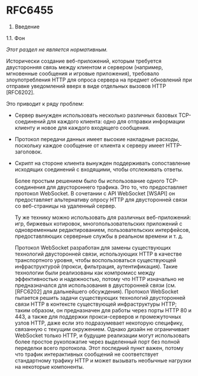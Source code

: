 # RFC6455

1.  Введение

1.1.  Фон

   _Этот раздел не является нормативным._

   Исторически создание веб-приложений, которым требуется двусторонняя связь между клиентом и сервером (например, мгновенные сообщения и игровые приложения), требовало злоупотребления HTTP для опроса сервера на предмет обновлений при отправке уведомлений вверх в виде отдельных вызовов HTTP [RFC6202].

   Это приводит к ряду проблем:
- Сервер вынужден использовать несколько различных базовых TCP-соединений для каждого клиента: одно для отправки информации клиенту и новое для каждого входящего сообщения.
- Протокол передачи данных имеет высокие накладные расходы, поскольку каждое сообщение от клиента к серверу имеет HTTP-заголовок.
- Скрипт на стороне клиента вынужден поддерживать сопоставление исходящих соединений с входящими, чтобы отслеживать ответы.

   Более простым решением было бы использование одного TCP-соединения для двустороннего трафика.  Это то, что предоставляет протокол WebSocket. В сочетании с API WebSocket [WSAPI] он предоставляет альтернативу опросу HTTP для двусторонней связи со веб-страницы на удаленный сервер.

   Ту же технику можно использовать для различных веб-приложений: игр, биржевых котировок, многопользовательских приложений с одновременным редактированием, пользовательских интерфейсов, предоставляющих серверные службы в реальном времени и т. д.

   Протокол WebSocket разработан для замены существующих технологий двусторонней связи, использующих HTTP в качестве транспортного уровня, чтобы воспользоваться существующей инфраструктурой (прокси, фильтрация, аутентификация). Такие технологии были реализованы как компромисс между эффективностью и надежностью, потому что HTTP изначально не предназначался для использования в двусторонней связи (см. [RFC6202] для дальнейшего обсуждения). Протокол WebSocket пытается решить задачи существующих технологий двусторонней связи HTTP в контексте существующей инфраструктуры HTTP; таким образом, он предназначен для работы через порты HTTP 80 и 443, а также для поддержки прокси-серверов и промежуточных узлов HTTP, даже если это подразумевает некоторую специфику, связанную с текущим окружением. Однако дизайн не ограничивает WebSocket только HTTP, и будущие реализации могут использовать более простое рукопожатие через выделенный порт без полной переделки всего протокола. Этот последний пункт важен, потому что трафик интерактивных сообщений не соответствует стандартному трафику HTTP и может вызывать необычные нагрузки на некоторые компоненты.
